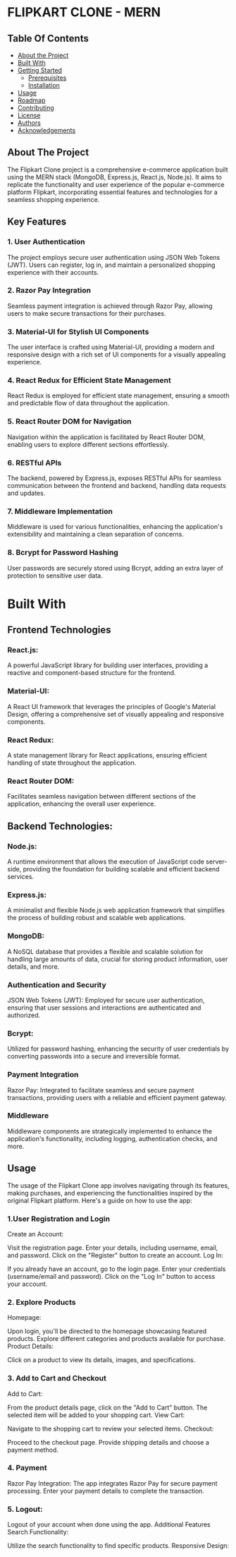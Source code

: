 # FLIPKART CLONE - MERN



## Table Of Contents

* [About the Project](#about-the-project)
* [Built With](#built-with)
* [Getting Started](#getting-started)
  * [Prerequisites](#prerequisites)
  * [Installation](#installation)
* [Usage](#usage)
* [Roadmap](#roadmap)
* [Contributing](#contributing)
* [License](#license)
* [Authors](#authors)
* [Acknowledgements](#acknowledgements)

## About The Project




The Flipkart Clone project is a comprehensive e-commerce application built using the MERN stack (MongoDB, Express.js, React.js, Node.js). It aims to replicate the functionality and user experience of the popular e-commerce platform Flipkart, incorporating essential features and technologies for a seamless shopping experience.

## Key Features
### 1. User Authentication
The project employs secure user authentication using JSON Web Tokens (JWT). Users can register, log in, and maintain a personalized shopping experience with their accounts.

### 2. Razor Pay Integration
Seamless payment integration is achieved through Razor Pay, allowing users to make secure transactions for their purchases.

### 3. Material-UI for Stylish UI Components
The user interface is crafted using Material-UI, providing a modern and responsive design with a rich set of UI components for a visually appealing experience.

### 4. React Redux for Efficient State Management
React Redux is employed for efficient state management, ensuring a smooth and predictable flow of data throughout the application.

### 5. React Router DOM for Navigation
Navigation within the application is facilitated by React Router DOM, enabling users to explore different sections effortlessly.

### 6. RESTful APIs
The backend, powered by Express.js, exposes RESTful APIs for seamless communication between the frontend and backend, handling data requests and updates.

### 7. Middleware Implementation
Middleware is used for various functionalities, enhancing the application's extensibility and maintaining a clean separation of concerns.

### 8. Bcrypt for Password Hashing
User passwords are securely stored using Bcrypt, adding an extra layer of protection to sensitive user data.


# Built With

## Frontend Technologies
### React.js: 
A powerful JavaScript library for building user interfaces, providing a reactive and component-based structure for the frontend.

### Material-UI: 
A React UI framework that leverages the principles of Google's Material Design, offering a comprehensive set of visually appealing and responsive components.

### React Redux: 
A state management library for React applications, ensuring efficient handling of state throughout the application.

### React Router DOM: 
Facilitates seamless navigation between different sections of the application, enhancing the overall user experience.

## Backend Technologies:
### Node.js: 
A runtime environment that allows the execution of JavaScript code server-side, providing the foundation for building scalable and efficient backend services.

### Express.js: 
A minimalist and flexible Node.js web application framework that simplifies the process of building robust and scalable web applications.

### MongoDB: 
A NoSQL database that provides a flexible and scalable solution for handling large amounts of data, crucial for storing product information, user details, and more.

### Authentication and Security
JSON Web Tokens (JWT): Employed for secure user authentication, ensuring that user sessions and interactions are authenticated and authorized.

### Bcrypt:
Utilized for password hashing, enhancing the security of user credentials by converting passwords into a secure and irreversible format.

### Payment Integration
Razor Pay: Integrated to facilitate seamless and secure payment transactions, providing users with a reliable and efficient payment gateway.

### Middleware
Middleware components are strategically implemented to enhance the application's functionality, including logging, authentication checks, and more.


## Usage

The usage of the Flipkart Clone app involves navigating through its features, making purchases, and experiencing the functionalities inspired by the original Flipkart platform. Here's a guide on how to use the app:

### 1.User Registration and Login
Create an Account:

Visit the registration page.
Enter your details, including username, email, and password.
Click on the "Register" button to create an account.
Log In:

If you already have an account, go to the login page.
Enter your credentials (username/email and password).
Click on the "Log In" button to access your account.


### 2. Explore Products
Homepage:

Upon login, you'll be directed to the homepage showcasing featured products.
Explore different categories and products available for purchase.
Product Details:

Click on a product to view its details, images, and specifications.


### 3. Add to Cart and Checkout
Add to Cart:

From the product details page, click on the "Add to Cart" button.
The selected item will be added to your shopping cart.
View Cart:

Navigate to the shopping cart to review your selected items.
Checkout:

Proceed to the checkout page.
Provide shipping details and choose a payment method.

### 4. Payment
Razor Pay Integration:
The app integrates Razor Pay for secure payment processing.
Enter your payment details to complete the transaction.

### 5. Logout:
Logout of your account when done using the app.
Additional Features
Search Functionality:

Utilize the search functionality to find specific products.
Responsive Design:








